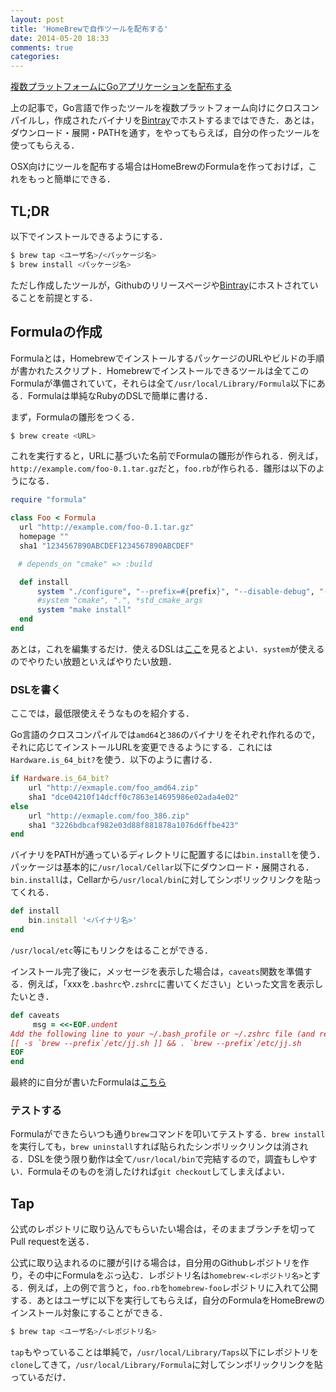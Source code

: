 ```yaml
---
layout: post
title: 'HomeBrewで自作ツールを配布する'
date: 2014-05-20 18:33
comments: true
categories:
---
```


[複数プラットフォームにGoアプリケーションを配布する](http://deeeet.com/writing/2014/05/19/gox/)

上の記事で，Go言語で作ったツールを複数プラットフォーム向けにクロスコンパイルし，作成されたバイナリを[Bintray](https://bintray.com/)でホストするまではできた．あとは，ダウンロード・展開・PATHを通す，をやってもらえば，自分の作ったツールを使ってもらえる．

OSX向けにツールを配布する場合はHomeBrewのFormulaを作っておけば，これをもっと簡単にできる．

## TL;DR

以下でインストールできるようにする．

```bash
$ brew tap <ユーザ名>/<パッケージ名>
$ brew install <パッケージ名>
```

ただし作成したツールが，Githubのリリースページや[Bintray](https://bintray.com/)にホストされていることを前提とする．

## Formulaの作成

Formulaとは，HomebrewでインストールするパッケージのURLやビルドの手順が書かれたスクリプト．Homebrewでインストールできるツールは全てこのFormulaが準備されていて，それらは全て`/usr/local/Library/Formula`以下にある．Formulaは単純なRubyのDSLで簡単に書ける．

まず，Formulaの雛形をつくる．

```bash
$ brew create <URL>
```

これを実行すると，URLに基づいた名前でFormulaの雛形が作られる．例えば，`http://example.com/foo-0.1.tar.gz`だと，`foo.rb`が作られる．雛形は以下のようになる．

```ruby
require "formula"

class Foo < Formula
  url "http://example.com/foo-0.1.tar.gz"
  homepage ""
  sha1 "1234567890ABCDEF1234567890ABCDEF"

　# depends_on "cmake" => :build

  def install
      system "./configure", "--prefix=#{prefix}", "--disable-debug", "--disable-dependency-tracking"
      #system "cmake", ".", *std_cmake_args
      system "make install"
  end
end
```

あとは，これを編集するだけ．使えるDSLは[ここ](https://github.com/Homebrew/homebrew/wiki/Formula-Cookbook)を見るとよい．`system`が使えるのでやりたい放題といえばやりたい放題．

### DSLを書く

ここでは，最低限使えそうなものを紹介する．

Go言語のクロスコンパイルでは`amd64`と`386`のバイナリをそれぞれ作れるので，それに応じてインストールURLを変更できるようにする．これには`Hardware.is_64_bit?`を使う．以下のように書ける．

```ruby
if Hardware.is_64_bit?
    url "http://exmaple.com/foo_amd64.zip"
    sha1 "dce04210f14dcff0c7863e14695986e02ada4e02"
else
    url "http://exmaple.com/foo_386.zip"
    sha1 "3226bdbcaf982e03d88f881878a1076d6ffbe423"
end
```

バイナリをPATHが通っているディレクトリに配置するには`bin.install`を使う．パッケージは基本的に`/usr/local/Cellar`以下にダウンロード・展開される．`bin.install`は，Cellarから`/usr/local/bin`に対してシンボリックリンクを貼ってくれる．

```ruby
def install
    bin.install '<バイナリ名>'
end          
```

`/usr/local/etc`等にもリンクをはることができる．

インストール完了後に，メッセージを表示した場合は，`caveats`関数を準備する．例えば，「xxxを`.bashrc`や`.zshrc`に書いてください」といった文言を表示したいとき．

```ruby
def caveats
     msg = <<-EOF.undent
Add the following line to your ~/.bash_profile or ~/.zshrc file (and remember to source the file to update your current session):
[[ -s `brew --prefix`/etc/jj.sh ]] && . `brew --prefix`/etc/jj.sh
EOF
end
```


最終的に自分が書いたFormulaは[こちら](https://github.com/tcnksm/homebrew-jj/blob/master/jj.rb)

### テストする

Formulaができたらいつも通り`brew`コマンドを叩いてテストする．`brew install`を実行しても，`brew uninstall`すれば貼られたシンボリックリンクは消される．DSLを使う限り動作は全て`/usr/local/bin`で完結するので，調査もしやすい．Formulaそのものを消したければ`git checkout`してしまえばよい．


## Tap

公式のレポジトリに取り込んでもらいたい場合は，そのままブランチを切ってPull requestを送る．

公式に取り込まれるのに腰が引ける場合は，自分用のGithubレポジトリを作り，その中にFormulaをぶっ込む．レポジトリ名は`homebrew-<レポジトリ名>`とする．例えば，上の例で言うと，`foo.rb`を`homebrew-foo`レポジトリに入れて公開する．あとはユーザに以下を実行してもらえば，自分のFormulaをHomeBrewのインストール対象にすることができる．

```bash
$ brew tap <ユーザ名>/<レポジトリ名>
```

`tap`もやっていることは単純で，`/usr/local/Library/Taps`以下にレポジトリを`clone`してきて，`/usr/local/Library/Formula`に対してシンボリックリンクを貼っているだけ．










